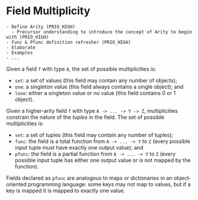 # Field Multiplicity

```admonish danger title="TODO"
- Define Arity (PRIO_HIGH)
  - Precursor understanding to introduce the concept of Arity to begin with (PRIO_HIGH)
- Func & Pfunc definition refresher (PRIO_HIGH)
- Elaborate
- Examples
- ...
```

Given a field `f` with type `A`, the set of possible multiplicities is:

- `set`: a set of values (this field may contain any number of objects);
- `one`: a singleton value (this field always contains a single object); and
- `lone`: either a singleton value or no value (this field contains 0 or 1 object).

Given a higher-arity field `f` with type `A -> ... -> Y -> Z`, multiplicities constrain the nature of the _tuples_ in the field. The set of possible multiplicities is:

- `set`: a set of tuples (this field may contain any number of tuples);
- `func`: the field is a total function from `A -> ... -> Y` to `Z` (every possible input tuple must have exactly one output value); and
- `pfunc`: the field is a partial function from `A -> ... -> Y` to `Z` (every possible input tuple has either one output value or is not mapped by the function).

Fields declared as `pfunc` are analogous to maps or dictionaries in an object-oriented programming language: some keys may not map to values, but if a key is mapped it is mapped to exactly one value.

